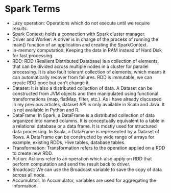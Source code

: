 Spark Terms
===========
* Lazy operation: Operations which do not execute until we require results.
* Spark Context:  holds a connection with Spark cluster manager.
* Driver and Worker: A driver is in charge of the process of running the main() function of an application and creating the SparkContext.
* In-memory computation: Keeping the data in RAM instead of Hard Disk for fast processing.
* RDD: RDD (Resilient Distributed Database) is a collection of elements, that can be divided across multiple nodes in a cluster for parallel processing. It is also fault tolerant collection of elements, which means it can automatically recover from failures. RDD is immutable, we can create RDD once but can’t change it.
* Dataset: It is also a distributed collection of data. A Dataset can be constructed from JVM objects and then manipulated using functional transformations (map, flatMap, filter, etc.). As I have already discussed in my previous articles, dataset API is only available in Scala and Java. It is not available in Python and R.
* DataFrame: In Spark, a DataFrame is a distributed collection of data organized into named columns. It is conceptually equivalent to a table in a relational database or a data frame. It is mostly used for structured data processing. In Scala, a DataFrame is represented by a Dataset of Rows. A DataFrame can be constructed by wide range of arrays for example, existing RDDs, Hive tables, database tables.
* Transformation: Transformation refers to the operation applied on a RDD to create new RDD.
* Action: Actions refer to an operation which also apply on RDD that perform computation and send the result back to driver.
* Broadcast: We can use the Broadcast variable to save the copy of data across all node.
* Accumulator: In Accumulator, variables are used for aggregating the information.
